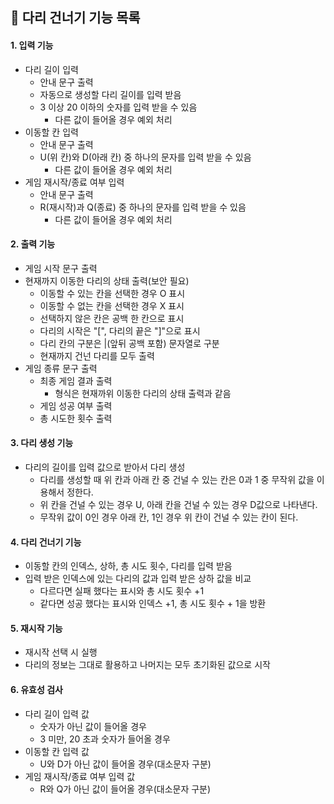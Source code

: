 ## 🚀 다리 건너기 기능 목록
#### 1. 입력 기능
- 다리 길이 입력
  - 안내 문구 출력
  - 자동으로 생성할 다리 길이를 입력 받음
  - 3 이상 20 이하의 숫자를 입력 받을 수 있음
    - 다른 값이 들어올 경우 예외 처리
- 이동할 칸 입력
  - 안내 문구 출력
  - U(위 칸)와 D(아래 칸) 중 하나의 문자를 입력 받을 수 있음
    - 다른 값이 들어올 경우 예외 처리
- 게임 재시작/종료 여부 입력
  - 안내 문구 출력
  - R(재시작)과 Q(종료) 중 하나의 문자를 입력 받을 수 있음
    - 다른 값이 들어올 경우 예외 처리
#### 2. 출력 기능
- 게임 시작 문구 출력
- 현재까지 이동한 다리의 상태 출력(보안 필요)
  - 이동할 수 있는 칸을 선택한 경우 O 표시
  - 이동할 수 없는 칸을 선택한 경우 X 표시
  - 선택하지 않은 칸은 공백 한 칸으로 표시
  - 다리의 시작은 "[", 다리의 끝은 "]"으로 표시
  - 다리 칸의 구분은 |(앞뒤 공백 포함) 문자열로 구분
  - 현재까지 건넌 다리를 모두 출력
- 게임 종류 문구 출력
  - 최종 게임 결과 출력
    - 형식은 현재까위 이동한 다리의 상태 출력과 같음
  - 게임 성공 여부 출력
  - 총 시도한 횟수 출력
#### 3. 다리 생성 기능
- 다리의 길이를 입력 값으로 받아서 다리 생성
  - 다리를 생성할 때 위 칸과 아래 칸 중 건널 수 있는 칸은 0과 1 중 무작위 값을 이용해서 정한다.
  - 위 칸을 건널 수 있는 경우 U, 아래 칸을 건널 수 있는 경우 D값으로 나타낸다.
  - 무작위 값이 0인 경우 아래 칸, 1인 경우 위 칸이 건널 수 있는 칸이 된다.
#### 4. 다리 건너기 기능
- 이동할 칸의 인덱스, 상하, 총 시도 횟수, 다리를 입력 받음
- 입력 받은 인덱스에 있는 다리의 값과 입력 받은 상하 값을 비교
  - 다르다면 실패 했다는 표시와 총 시도 횟수 +1
  - 같다면 성공 했다는 표시와 인덱스 +1, 총 시도 횟수 + 1을 방환 
#### 5. 재시작 기능
- 재시작 선택 시 실행
- 다리의 정보는 그대로 활용하고 나머지는 모두 초기화된 값으로 시작
#### 6. 유효성 검사
- 다리 길이 입력 값
  - 숫자가 아닌 값이 들어올 경우
  - 3 미만, 20 초과 숫자가 들어올 경우
- 이동할 칸 입력 값
  - U와 D가 아닌 값이 들어올 경우(대소문자 구분)
- 게임 재시작/종료 여부 입력 값
  - R와 Q가 아닌 값이 들어올 경우(대소문자 구분)
